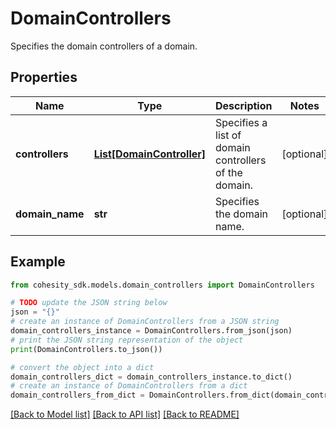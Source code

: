 # DomainControllers

Specifies the domain controllers of a domain.

## Properties

Name | Type | Description | Notes
------------ | ------------- | ------------- | -------------
**controllers** | [**List[DomainController]**](DomainController.md) | Specifies a list of domain controllers of the domain. | [optional] 
**domain_name** | **str** | Specifies the domain name. | [optional] 

## Example

```python
from cohesity_sdk.models.domain_controllers import DomainControllers

# TODO update the JSON string below
json = "{}"
# create an instance of DomainControllers from a JSON string
domain_controllers_instance = DomainControllers.from_json(json)
# print the JSON string representation of the object
print(DomainControllers.to_json())

# convert the object into a dict
domain_controllers_dict = domain_controllers_instance.to_dict()
# create an instance of DomainControllers from a dict
domain_controllers_from_dict = DomainControllers.from_dict(domain_controllers_dict)
```
[[Back to Model list]](../README.md#documentation-for-models) [[Back to API list]](../README.md#documentation-for-api-endpoints) [[Back to README]](../README.md)


